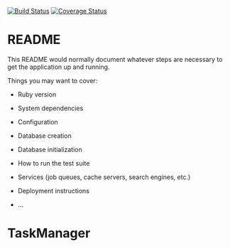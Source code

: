 [![Build Status](https://travis-ci.org/alXmas/TaskManager.svg?branch=feature%2Ftravis)](https://travis-ci.org/alXmas/TaskManager)
[![Coverage Status](https://coveralls.io/repos/github/alXmas/TaskManager/badge.svg?branch=develop)](https://coveralls.io/github/alXmas/TaskManager?branch=develop)
# README
This README would normally document whatever steps are necessary to get the
application up and running.

Things you may want to cover:

* Ruby version

* System dependencies

* Configuration

* Database creation

* Database initialization

* How to run the test suite

* Services (job queues, cache servers, search engines, etc.)

* Deployment instructions

* ...
# TaskManager
